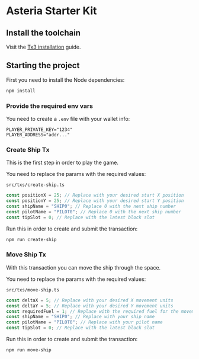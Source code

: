 # Asteria Starter Kit

## Install the toolchain

Visit the [Tx3 installation](https://docs.txpipe.io/tx3/installation) guide.

## Starting the project

First you need to install the Node dependencies:

```bash
npm install
```

### Provide the required env vars

You need to create a `.env` file with your wallet info:

```env
PLAYER_PRIVATE_KEY="1234"
PLAYER_ADDRESS="addr..."
```

### Create Ship Tx

This is the first step in order to play the game.

You need to replace the params with the required values:

`src/txs/create-ship.ts`
```ts
const positionX = 25; // Replace with your desired start X position
const positionY = 25; // Replace with your desired start Y position
const shipName = "SHIP0"; // Replace 0 with the next ship number
const pilotName = "PILOT0"; // Replace 0 with the next ship number
const tipSlot = 0; // Replace with the latest block slot
```

Run this in order to create and submit the transaction:

```bash
npm run create-ship
```

### Move Ship Tx

With this transaction you can move the ship through the space.

You need to replace the params with the required values:

`src/txs/move-ship.ts`
```ts
const deltaX = 5; // Replace with your desired X movement units
const deltaY = 5; // Replace with your desired Y movement units
const requiredFuel = 1; // Replace with the required fuel for the movement
const shipName = "SHIP0"; // Replace with your ship name
const pilotName = "PILOT0"; // Replace with your pilot name
const tipSlot = 0; // Replace with the latest block slot
```

Run this in order to create and submit the transaction:

```bash
npm run move-ship
```
